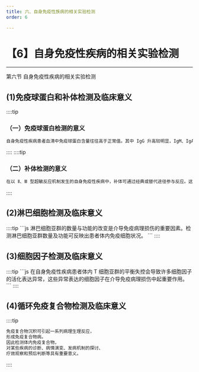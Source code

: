 ```yaml
---
title: 六、自身免疫性族病的相关实验检测
order: 6

---
```


# 【6】自身免疫性疾病的相关实验检测

<kaodian :text="'免疫学检验记忆卡'" />

<!-- ###### 第二十四章 自身免疫性疾病及其免疫检测

> 临床免疫学检验 -->

<beitiM/>

---

第六节 自身免疫性疾病的相关实验检测

## (1)免疫球蛋白和补体检测及临床意义

<son :text="'免疫学检验记忆卡'" text295="(1)免疫球蛋白和补体检测及临床意义" :textOption="[['掌握','专业知识'],['掌握','专业知识'],['掌握','专业知识']]" />

::::tip

### （一）免疫球蛋白检测的意义

```js
自身免疫性疾病患者血清中免疫球蛋白含量往往高于正常值。其中 IgG 升高较明显，IgM、IgA 也有所升高。免疫球蛋白含量的波动，与疾病的活动与稳定呈一定的相关性，动态观察血清或局部体液中免疫球蛋白量的变化，可辅助分析疾病的变化。

```

::::
::::tip

### （二）补体检测的意义

```js
在以 Ⅱ、Ⅲ 型超敏反应机制发生的自身免疫性疾病中，补体可通过经典或替代途径参与反应。这类患者由于疾病活跃期时消耗了大量补体，检测其总补体活性（CH50）及单一补体含量均可呈明显降低。
```

::::

## (2)淋巴细胞检测及临床意义

<son :text="'免疫学检验记忆卡'" text296="(2)淋巴细胞检测及临床意义" :textOption="[['了解','专业知识'],['了解','专业知识'],['了解','专业知识']]" />
::::tip
```js
淋巴细胞亚群的数量与功能的改变是介导免疫病理损伤的重要因素。检测淋巴细胞亚群数量及功能可反映出患者体内免疫细胞状况。
```
::::

## (3)细胞因子检测及临床意义

<son :text="'免疫学检验记忆卡'" text297="(3)细胞因子检测及临床意义" :textOption="[['了解','专业知识'],['了解','专业知识'],['了解','专业知识']]" />
::::tip
```js
在自身免疫性疾病患者体内 T 细胞亚群的平衡失控会导致许多细胞因子的活化表达异常，这些异常表达的细胞因子在介导免疫病理损伤中起重要作用。
```
::::

## (4)循环免疫复合物检测及临床意义

<son :text="'免疫学检验记忆卡'" text298="(4)循环免疫复合物检测及临床意义" :textOption="[['掌握','专业知识'],['掌握','专业知识'],['掌握','专业知识']]" />

::::tip

```js
免疫复合物沉积可引起一系列病理生理反应，
形成免疫复合物病。
因此检测体内免疫复合物，
对某些疾病的诊断、病情演变、发病机制的探讨、
疗效观察和预后判断等具有重要意义。
```

::::
